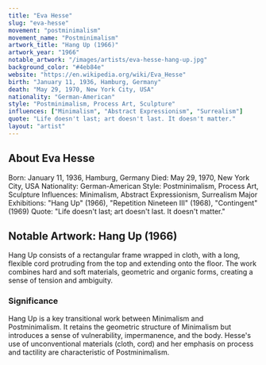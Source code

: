 ```yaml
---
title: "Eva Hesse"
slug: "eva-hesse"
movement: "postminimalism"
movement_name: "Postminimalism"
artwork_title: "Hang Up (1966)"
artwork_year: "1966"
notable_artwork: "/images/artists/eva-hesse-hang-up.jpg"
background_color: "#4eb84e"
website: "https://en.wikipedia.org/wiki/Eva_Hesse"
birth: "January 11, 1936, Hamburg, Germany"
death: "May 29, 1970, New York City, USA"
nationality: "German-American"
style: "Postminimalism, Process Art, Sculpture"
influences: ["Minimalism", "Abstract Expressionism", "Surrealism"]
quote: "Life doesn't last; art doesn't last. It doesn't matter."
layout: "artist"
---
```


## About Eva Hesse

Born: January 11, 1936, Hamburg, Germany Died: May 29, 1970, New York City, USA Nationality: German-American Style: Postminimalism, Process Art, Sculpture Influences: Minimalism, Abstract Expressionism, Surrealism Major Exhibitions: "Hang Up" (1966), "Repetition Nineteen III" (1968), "Contingent" (1969) Quote: "Life doesn't last; art doesn't last. It doesn't matter."

## Notable Artwork: Hang Up (1966)

Hang Up consists of a rectangular frame wrapped in cloth, with a long, flexible cord protruding from the top and extending onto the floor. The work combines hard and soft materials, geometric and organic forms, creating a sense of tension and ambiguity.

### Significance

Hang Up is a key transitional work between Minimalism and Postminimalism. It retains the geometric structure of Minimalism but introduces a sense of vulnerability, impermanence, and the body. Hesse's use of unconventional materials (cloth, cord) and her emphasis on process and tactility are characteristic of Postminimalism.
